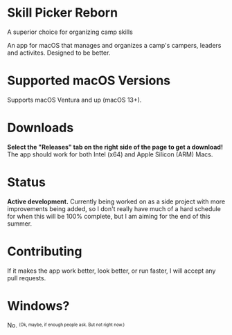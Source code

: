# Skill Picker Reborn
A superior choice for organizing camp skills

An app for macOS that manages and organizes a camp's campers, leaders and activites. Designed to be better.

# Supported macOS Versions
Supports macOS Ventura and up (macOS 13+).

# Downloads
**Select the "Releases" tab on the right side of the page to get a download!** The app should work for both Intel (x64) and Apple Silicon (ARM) Macs.

# Status
**Active development.** Currently being worked on as a side project with more improvements being added, so I don't really have much of a hard schedule for when this will be 100% complete, but I am aiming for the end of this summer.

# Contributing
If it makes the app work better, look better, or run faster, I will accept any pull requests.

# Windows?
No. <sup><sub>(Ok, maybe, if enough people ask. But not right now.)</sub></sup>
